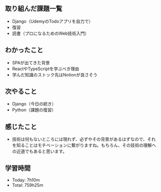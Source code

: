 ## 取り組んだ課題一覧
- Django（UdemyのTodoアプリを自力で）
- 復習
- 読書（プロになるためのWeb技術入門）
## わかったこと
- SPAが出てきた背景
- ReactやTypeScriptを学ぶべき理由
- 学んだ知識のストック先はNotionが良さそう
## 次やること
- Django（今日の続き）
- Python（課題の復習）
## 感じたこと
- 技術は何もないところには現れず、必ずやその背景があるはずなので、それを知ることはモチベーションに繋がりますね。もちろん、その技術の理解への近道でもあると思います。
## 学習時間
- Today: 7h10m
- Total: 759h25m
